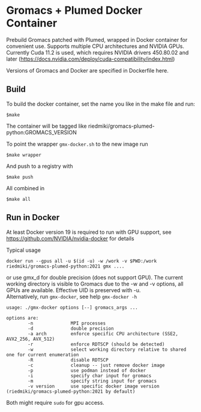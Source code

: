# Gromacs + Plumed Docker Container

Prebuild Gromacs patched with Plumed, wrapped in Docker container for convenient use. Supports multiple CPU architectures and NVIDIA GPUs.
Currently Cuda 11.2 is used, which requires NVIDIA drivers 450.80.02 and later (https://docs.nvidia.com/deploy/cuda-compatibility/index.html)

Versions of Gromacs and Docker are specified in Dockerfile here.

## Build

To build the docker container, set the name you like in the make file and run:

	$make

The container will be tagged like riedmiki/gromacs-plumed-python:GROMACS_VERSION  

To point the wrapper `gmx-docker.sh` to the new image run  

	$make wrapper

And push to a registry with

	$make push

All combined in

	$make all


## Run in Docker

At least Docker version 19 is required to run with GPU support, see https://github.com/NVIDIA/nvidia-docker for details

Typical usage

	docker run --gpus all -u $(id -u) -w /work -v $PWD:/work riedmiki/gromacs-plumed-python:2021 gmx ....

or use gmx_d for double precision (does not support GPU). The current working directory is visible to Gromacs due to the -w and -v options, all GPUs are available.
Effective UID is preserved with -u.  
Alternatively, run `gmx-docker`, see help `gmx-docker -h`

```
usage: ./gmx-docker options [--] gromacs_args ...

options are:
        -n              MPI processes
        -d              double precision
        -a arch         enforce specific CPU architecture (SSE2, AVX2_256, AVX_512)
        -r              enforce RDTSCP (should be detected)
        -w              select working directory relative to shared one for current enumeration
        -R              disable RDTSCP
        -c              cleanup -- just remove docker image 
        -p              use podman instead of docker
        -i              specify char input for gromacs
        -m              specify string input for gromacs
        -v version      use specific docker image version (riedmiki/gromacs-plumed-python:2021 by default)
```

Both might require `sudo` for gpu access.



